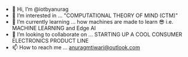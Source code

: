 - 👋 Hi, I’m @iotbyanurag
- 👀 I’m interested in ... "COMPUTATIONAL THEORY OF MIND (CTM)"
- 🌱 I’m currently learning ... how machines are made to learn 😎 i.e. MACHINE LEARNING and Edge AI
- 💞️ I’m looking to collaborate on ... STARTING UP A COOL CONSUMER ELECTRONICS PRODUCT LINE
- 📫 How to reach me ... anuragmtiwari@outlook.com

<!---
iotbyanurag/iotbyanurag is a ✨ special ✨ repository because its `README.md` (this file) appears on your GitHub profile.
You can click the Preview link to take a look at your changes.
--->
